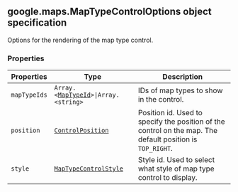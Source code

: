 <h2 id="MapTypeControlOptions">
google.maps.MapTypeControlOptions
object specification
</h2><p>Options for the rendering of the map type control.</p><h3>Properties</h3><table summary="interface MapTypeControlOptions - Properties" width="100%">
<thead>
<tr><th>Properties</th>
<th>Type</th>
<th>Description</th>
</tr></thead>
<tbody>
<tr>
<td><code>mapTypeIds</code></td>
<td><code>Array.&lt;<a href="https://github.com/amenadiel/google-maps-documentation/blob/master/docs/google.maps.MapTypeId.md">MapTypeId</a>&gt;|Array.&lt;string&gt;</code></td>
<td>IDs of map types to show in the control.</td>
</tr>
<tr>
<td><code>position</code></td>
<td><code><a href="https://github.com/amenadiel/google-maps-documentation/blob/master/docs/google.maps.ControlPosition.md">ControlPosition</a></code></td>
<td>Position id. Used to specify the position of the control on the map. The default position is <code>TOP_RIGHT</code>.</td>
</tr>
<tr>
<td><code>style</code></td>
<td><code><a href="https://github.com/amenadiel/google-maps-documentation/blob/master/docs/google.maps.MapTypeControlStyle.md">MapTypeControlStyle</a></code></td>
<td>Style id. Used to select what style of map type control to display.</td>
</tr>
</tbody>
</table>